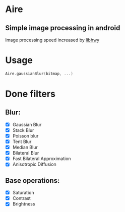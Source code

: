 # Aire

## Simple image processing in android

Image processing speed increased by [libhwy](https://github.com/google/highway)

# Usage
```kotlin
Aire.gaussianBlur(bitmap, ...)
```

# Done filters

## Blur:
- [x] Gaussian Blur
- [x] Stack Blur
- [x] Poisson blur
- [x] Tent Blur
- [x] Median Blur
- [x] Bilateral Blur
- [x] Fast Bilateral Approximation
- [x] Anisotropic Diffusion

## Base operations:
- [x] Saturation
- [x] Contrast
- [x] Brightness